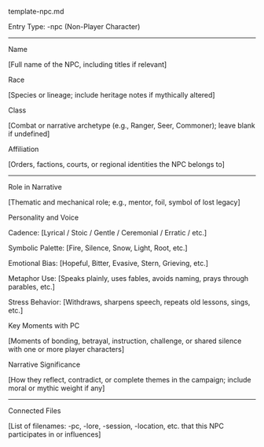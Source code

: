 template-npc.md

Entry Type: -npc (Non-Player Character)


---

Name

[Full name of the NPC, including titles if relevant]

Race

[Species or lineage; include heritage notes if mythically altered]

Class

[Combat or narrative archetype (e.g., Ranger, Seer, Commoner); leave blank if undefined]

Affiliation

[Orders, factions, courts, or regional identities the NPC belongs to]


---

Role in Narrative

[Thematic and mechanical role; e.g., mentor, foil, symbol of lost legacy]

Personality and Voice

Cadence: [Lyrical / Stoic / Gentle / Ceremonial / Erratic / etc.]

Symbolic Palette: [Fire, Silence, Snow, Light, Root, etc.]

Emotional Bias: [Hopeful, Bitter, Evasive, Stern, Grieving, etc.]

Metaphor Use: [Speaks plainly, uses fables, avoids naming, prays through parables, etc.]

Stress Behavior: [Withdraws, sharpens speech, repeats old lessons, sings, etc.]


Key Moments with PC

[Moments of bonding, betrayal, instruction, challenge, or shared silence with one or more player characters]

Narrative Significance

[How they reflect, contradict, or complete themes in the campaign; include moral or mythic weight if any]


---

Connected Files

[List of filenames: -pc, -lore, -session, -location, etc. that this NPC participates in or influences]
